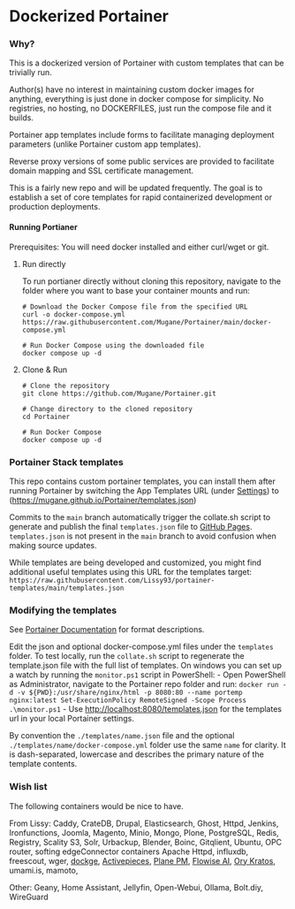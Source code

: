 # Dockerized Portainer

### Why?

This is a dockerized version of Portainer with custom templates that can be trivially run. 

Author(s) have no interest in maintaining custom docker images for anything, everything is just done in docker compose for simplicity. No registries, no hosting, no DOCKERFILES, just run the compose file and it builds.

Portainer app templates include forms to facilitate managing deployment parameters (unlike Portainer custom app templates).

Reverse proxy versions of some public services are provided to facilitate domain mapping and SSL certificate management.

This is a fairly new repo and will be updated frequently. The goal is to establish a set of core templates for rapid containerized development or production deployments. 

#### Running Portianer

Prerequisites: You will need docker installed and either curl/wget or git.

1. Run directly

    To run portianer directly without cloning this repository, navigate to the folder where you want to base your container mounts and run:
    ```
    # Download the Docker Compose file from the specified URL
    curl -o docker-compose.yml https://raw.githubusercontent.com/Mugane/Portainer/main/docker-compose.yml
    
    # Run Docker Compose using the downloaded file
    docker compose up -d
    ```

2. Clone & Run
    ```
    # Clone the repository
    git clone https://github.com/Mugane/Portainer.git
    
    # Change directory to the cloned repository
    cd Portainer
    
    # Run Docker Compose
    docker compose up -d
    ```

### Portainer Stack templates

This repo contains custom portainer templates, you can install them after running Portainer by switching the App Templates URL (under [Settings](http://localhost:9000/#!/settings)) to (https://mugane.github.io/Portainer/templates.json)

Commits to the `main` branch automatically trigger the collate.sh script to generate and publish the final `templates.json` file to [GitHub Pages](https://mugane.github.io/Portainer/templates.json). `templates.json` is not present in the `main` branch to avoid confusion when making source updates.

While templates are being developed and customized, you might find additional useful templates using this URL for the templates target: `https://raw.githubusercontent.com/Lissy93/portainer-templates/main/templates.json`

### Modifying the templates

See [Portainer Documentation](https://docs.portainer.io/advanced/app-templates/format) for format descriptions.

Edit the json and optional docker-compose.yml files under the `templates` folder. To test locally, run the `collate.sh` script to regenerate the template.json file with the full list of templates. On windows you can set up a watch by running the `monitor.ps1` script in PowerShell:
    - Open PowerShell as Administrator, navigate to the Portainer repo folder and run:
    ```
    docker run -d -v ${PWD}:/usr/share/nginx/html -p 8080:80 --name portemp nginx:latest
    Set-ExecutionPolicy RemoteSigned -Scope Process
    .\monitor.ps1
    ```
    - Use [http://localhost:8080/templates.json](http://localhost:8080/templates.json) for the templates url in your local Portainer settings.

By convention the `./templates/name.json` file and the optional `./templates/name/docker-compose.yml` folder use the same `name` for clarity. It is dash-separated, lowercase and describes the primary nature of the template contents. 

### Wish list

The following containers would be nice to have.

From Lissy: Caddy, CrateDB, Drupal, Elasticsearch, Ghost, Httpd, Jenkins, Ironfunctions, Joomla, Magento, Minio, Mongo, Plone, PostgreSQL, Redis, Registry, Scality S3, Solr, Urbackup, Blender, Boinc, Gitqlient, Ubuntu, OPC router, softing edgeConnector containers Apache Httpd, influxdb, freescout, wger, [dockge](https://www.youtube.com/watch?v=HEklvsr7q54), [Activepieces](https://www.youtube.com/watch?v=MRm75uTf_A4), [Plane PM](https://www.youtube.com/watch?v=HqKvfDZICBA), [Flowise AI](https://www.youtube.com/watch?v=03RBE72lNf8), [Ory Kratos](https://www.youtube.com/watch?v=T-UPdN1hxKA), umami.is, mamoto,

Other: Geany, Home Assistant, Jellyfin, Open-Webui, Ollama, Bolt.diy, WireGuard
